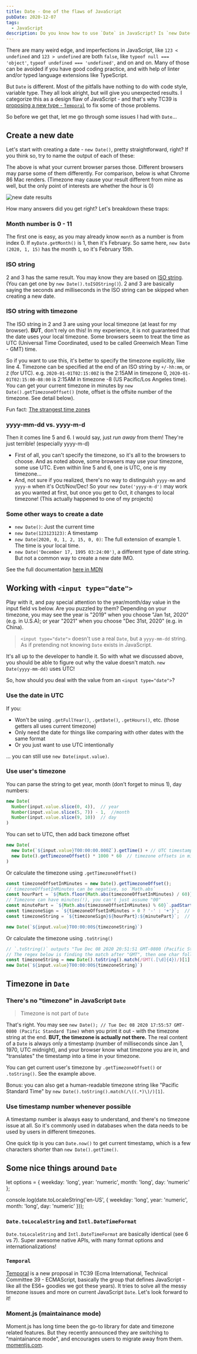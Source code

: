 ```yaml
---
title: Date - One of the flaws of JavaScript
pubDate: 2020-12-07
tags:
  - JavaScript
description: Do you know how to use `Date` in JavaScript? Is `new Date('2020-01-01')` the same as `new Date('2020-1-01')`? Here're the pitfalls I fell into... 
---
```


There are many weird edge, and imperfections in JavaScript, like `123 < undefined` and `123 > undefined` are both `false`, like `typeof null === 'object'`, `typeof undefined === 'undefined'`, and on and on. Many of those can be avoided if you have good coding practice, and with help of linter and/or typed language extensions like TypeScript. 

But `Date` is different. Most of the pitfalls have nothing to do with code style, variable type. They all look alright, but will give you unexpected results. I categorize this as a design flaw of JavaScript - and that's why TC39 is [proposing a new type - `Temporal`](https://tc39.es/proposal-temporal/docs/) to fix some of those problems.

So before we get that, let me go through some issues I had with `Date`...

## Create a new date

Let's start with creating a date - `new Date()`, pretty straightforward, right? If you think so, try to name the output of each of these:

<div class="_interaction-container">
  <quiz-reveal :rows="[
        {code: `new Date(2020, 1, 2)`, value: new Date(2020, 1, 2)},
        {code: `new Date('2020-01-02T00:00')`, value: new Date('2020-01-02T00:00:00')},
        {code: `new Date('2020-01-02T00:00:00.000')`, value: new Date('2020-01-02T00:00:00.000')},
        {code: `new Date('2020-01-02T00:00:00.000Z')`, value: new Date('2020-01-02T00:00:00.000Z')},
        {code: `new Date('2020-01-02')`, value: new Date('2020-01-02')},
        {code: `new Date('2020-1-2')`, value: new Date('2020-1-2')},
      ]" />
</div>

The above is what your current browser parses those. Different browsers may parse some of them differently. For comparison, below is what Chrome 86 Mac renders. (Timezone may cause your result different from mine as well, but the only point of interests are whether the hour is 0)

![new date results](../_assets/date-new.png)

How many answers did you get right? Let's breakdown these traps:

### Month number is 0 - 11

The first one is easy, as you may already know `month` as a number is from index 0. If `myDate.getMonth()` is 1, then it's February. So same here, `new Date (2020, 1, 15)` has the month `1`, so it's February 15th.

### ISO string

2 and 3 has the same result. You may know they are based on [ISO string](https://www.w3.org/TR/NOTE-datetime). (You can get one by `new Date().toISOString()`). 2 and 3 are basically saying the seconds and milliseconds in the ISO string can be skipped when creating a new date.

### ISO string with timezone

The ISO string in 2 and 3 are using your local timezone (at least for my browser). **BUT**, don't rely on this! In my experience, it is not guaranteed that the date uses your local timezone. Some browsers seem to treat the time as UTC (Universal Time Coordinated, used to be called Greenwich Mean Time - GMT) time.

So if you want to use this, it's better to specify the timezone explicitly, like line 4. Timezone can be specified at the end of an ISO string by `+/-hh:mm`, or `Z` (for UTC). e.g. `2020-01-01T02:15:00Z` is the 2:15AM in timezone 0, `2020-01-01T02:15:00-08:00` is 2:15AM in timezone -8 (US Pacific/Los Angeles time). You can get your current timezone in minutes by `new Date().getTimezoneOffset()` (note, offset is the offsite number of the timezone. See detail below).

Fun fact: [The strangest time zones](https://www.youtube.com/watch?v=J1kOkoma_hM)

### yyyy-mm-dd vs. yyyy-m-d

Then it comes line 5 and 6. I would say, just *run away* from them! They're just terrible! (especially yyyy-m-d)

- First of all, you can't specify the timezone, so it's all to the browsers to choose. And as noted above, some browsers may use your timezone, some use UTC. Even within line 5 and 6, one is UTC, one is my timezone...
- And, not sure if you realized, there's no way to distinguish `yyyy-mm` and `yyyy-m` when it's Oct/Nov/Dec! So your `new Date('yyyy-m-d')` may work as you wanted at first, but once you get to Oct, it changes to local timezone! (This actually happened to one of my projects)

### Some other ways to create a date

- `new Date()`: Just the current time
- `new Date(123123123)`: A timestamp
- `new Date(2020, 0, 1, 2, 15, 0, 0)`: The full extension of example 1. The time is your local time.
- `new Date('December 17, 1995 03:24:00')`, a different type of date string. But not a common way to create a new date IMO.

See the full documentation [here in MDN](https://developer.mozilla.org/en-US/docs/Web/JavaScript/Reference/Global_Objects/Date/Date)

## Working with `<input type="date">`

<div class="_interaction-container">
  <date-input />
</div>

Play with it, and pay special attention to the year/month/day value in the input field vs below. Are you puzzled by them? Depending on your timezone, you may see the year is "2019" when you choose "Jan 1st, 2020" (e.g. in U.S.A); or year "2021" when you choose "Dec 31st, 2020" (e.g. in China).

> `<input type="date">` doesn't use a real `Date`, but a `yyyy-mm-dd` string. As if pretending not knowing `Date` exists in JavaScript.

It's all up to the developer to handle it. So with what we discussed above, you should be able to figure out why the value doesn't match. `new Date(yyyy-mm-dd)` uses UTC!

So, how should you deal with the value from an `<input type="date">`?

### Use the date in UTC

If you:
- Won't be using `.getFullYear()`, `.getDate()`, `.getHours()`, etc. (those getters all uses current timezone)
- Only need the date for things like comparing with other dates with the same format
- Or you just want to use UTC intentionally

... you can still use `new Date(input.value)`.

### Use user's timezone

You can parse the string to get year, month (don't forget to minus 1), day numbers:

```js
new Date(
  Number(input.value.slice(0, 4)),  // year
  Number(input.value.slice(5, 7)) - 1,  //month
  Number(input.value.slice(9, 10))  // day
)
```

You can set to UTC, then add back timezone offset

```js
new Date(
  new Date(`${input.value}T00:00:00.000Z`).getTime() + // UTC timestamp of midnight the selected day
  new Date().getTimezoneOffset() * 1000 * 60  // timezone offsets in milliseconds
)
```

Or calculate the timezone using `.getTimezoneOffset()`
```js
const timezoneOffsetInMinutes = new Date().getTimezoneOffset();
// timezoneOffsetInMinutes can be negative, so `Math.abs`
const hourPart = `${Math.floor(Math.abs(timezoneOffsetInMinutes) / 60)}`.padStart(2, '0'); // "08"
// Timezone can have minutes(!), you can't just assume "00"
const minutePart = `${Math.abs(timezoneOffsetInMinutes) % 60}`.padStart(2, '0');  // "00"
const timezoneSign = `${timezoneOffsetInMinutes > 0 ? '-' : '+'}`;  // Offset is the opposite number of timezone
const timezoneString = `${timezoneSign}${hourPart}:${minutePart}`;  // -08:00

new Date(`${input.value}T00:00:00${timezoneString}`)
```

Or calculate the timezone using `.toString()`
```js
// `.toString()` outputs "Tue Dec 08 2020 20:51:51 GMT-0800 (Pacific Standard Time)"
// The regex below is finding the match after "GMT", then one char followed by 4 numbers
const timezoneString = new Date().toString().match(/GMT(.[\d]{4})/)[1];  // "-0800"
new Date(`${input.value}T00:00:00${timezoneString}`)
```

## Timezone in `Date`

### There's no "timezone" in JavaScript `Date`

> Timezone is not part of `Date`

That's right. You may see `new Date(); // Tue Dec 08 2020 17:55:57 GMT-0800 (Pacific Standard Time)` when you print it out - with the timezone string at the end. **BUT, the timezone is actually not there.** The real content of a `Date` is always only a timestamp (number of milliseconds since Jan 1, 1970, UTC midnight), and your browser know what timezone you are in, and "translates" the timestamp into a time in your timezone.

You can get current user's timezone by `.getTimezoneOffset()` or `.toString()`. See the example above.

Bonus: you can also get a human-readable timezone string like "Pacific Standard Time" by `new Date().toString().match(/\((.*)\)/)[1]`.

### Use timestamp number whenever possible

A timestamp number is always easy to understand, and there's no timezone issue at all. So it's commonly used in databases when the data needs to be used by users in different timezones.

One quick tip is you can `Date.now()` to get current timestamp, which is a few characters shorter than `new Date().getTime()`.

## Some nice things around `Date`
let options = { weekday: 'long', year: 'numeric', month: 'long', day: 'numeric' };

console.log(date.toLocaleString('en-US', { weekday: 'long', year: 'numeric', month: 'long', day: 'numeric' }));
### `Date.toLocaleString` and `Intl.DateTimeFormat`

`Date.toLocaleString` and `Intl.DateTimeFormat` are basically identical (see 6 vs 7). Super awesome native APIs, with many format options and internationalizations! 

<div class="_interaction-container">
  <quiz-reveal :rows="[
        {code: `new Date().toLocaleString()`, value: new Date().toLocaleString()},
        {code: `new Date().toLocaleDateString()`, value: new Date().toLocaleDateString()},
        {code: `new Date().toLoTimecaleString()`, value: new Date().toLocaleTimeString()},
        {code: `new Date().toLocaleString('zh-CN')`, value: new Date().toLocaleString('zh-CN')},
        {code: `new Date().toLocaleString('ko-KR')`, value: new Date().toLocaleString('ko-KR')},
        {code: `Intl.DateTimeFormat('zh-CN', {weekday: 'long', month: 'long'}).format(new Date())`, value: Intl.DateTimeFormat('zh-CN', {weekday: 'long', month: 'long'}).format(new Date())},
        {code: `new Date().toLocaleDateString('en-US', { weekday: 'long', year: 'numeric', month: 'long', day: 'numeric' })`, value: new Date().toLocaleDateString('en-US', { weekday: 'long', year: 'numeric', month: 'long', day: 'numeric' })},
        {code: `Intl.DateTimeFormat('en-US', { weekday: 'long', year: 'numeric', month: 'long', day: 'numeric' }).format(new Date())`, value: Intl.DateTimeFormat('en-US', { weekday: 'long', year: 'numeric', month: 'long', day: 'numeric' }).format(new Date())}
      ]" />
</div>

### `Temporal`

[Temporal](https://tc39.es/proposal-temporal/docs/) is a new proposal in TC39 (Ecma International, Technical Committee 39 - ECMAScript, basically the group that defines JavaScript - like all the ES6+ goodies we got these years). It tries to solve all the messy timezone issues and more on current JavaScript `Date`. Let's look forward to it!

### Moment.js (maintainance mode)

Moment.js has long time been the go-to library for date and timezone related features. But they recently announced they are switching to "maintainance mode", and encourages users to migrate away from them. [momentjs.com](https://momentjs.com/docs/#/-project-status/).
